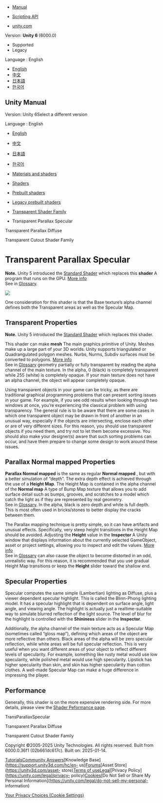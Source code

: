 [](https://docs.unity3d.com)

  * [Manual](../Manual/index.html)
  * [Scripting API](../ScriptReference/index.html)

  * [unity.com](https://unity.com/)

Version: **Unity 6** (6000.0)

  * Supported
  * Legacy

Language : English

  * [English](/Manual/shader-TransParallaxSpecular.html)
  * [中文](/cn/current/Manual/shader-TransParallaxSpecular.html)
  * [日本語](/ja/current/Manual/shader-TransParallaxSpecular.html)
  * [한국어](/kr/current/Manual/shader-TransParallaxSpecular.html)

[](https://docs.unity3d.com)

## Unity Manual

Version: Unity 6Select a different version

Language : English

  * [English](/Manual/shader-TransParallaxSpecular.html)
  * [中文](/cn/current/Manual/shader-TransParallaxSpecular.html)
  * [日本語](/ja/current/Manual/shader-TransParallaxSpecular.html)
  * [한국어](/kr/current/Manual/shader-TransParallaxSpecular.html)

  * [Materials and shaders](materials-and-shaders.html)
  * [Shaders](Shaders.html)
  * [Prebuilt shaders](shader-built-in-landing.html)
  * [Legacy prebuilt shaders](Built-inShaderGuide.html)
  * [Transparent Shader Family](shader-TransparentFamily.html)
  * Transparent Parallax Specular

[](shader-TransParallaxDiffuse.html)

Transparent Parallax Diffuse

[](shader-TransparentCutoutFamily.html)

Transparent Cutout Shader Family

# Transparent Parallax Specular

**Note.** Unity 5 introduced the [Standard Shader](shader-StandardShader.html)
which replaces this **shader** A program that runs on the GPU. [More
info](Shaders.html)  
See in [Glossary](Glossary.html#Shader).

![](../uploads/Shaders/Shader-TransParallaxBumpSpec.jpg)

One consideration for this shader is that the Base texture’s alpha channel
defines both the Transparent areas as well as the Specular Map.

## Transparent Properties

**Note.** Unity 5 introduced the [Standard Shader](shader-StandardShader.html)
which replaces this shader.

This shader can make **mesh** The main graphics primitive of Unity. Meshes
make up a large part of your 3D worlds. Unity supports triangulated or
Quadrangulated polygon meshes. Nurbs, Nurms, Subdiv surfaces must be converted
to polygons. [More info](mesh.html)  
See in [Glossary](Glossary.html#Mesh) geometry partially or fully transparent
by reading the alpha channel of the main texture. In the alpha, 0 (black) is
completely transparent while 255 (white) is completely opaque. If your main
texture does not have an alpha channel, the object will appear completely
opaque.

Using transparent objects in your game can be tricky, as there are traditional
graphical programming problems that can present sorting issues in your game.
For example, if you see odd results when looking through two windows at once,
you’re experiencing the classical problem with using transparency. The general
rule is to be aware that there are some cases in which one transparent object
may be drawn in front of another in an unusual way, especially if the objects
are intersecting, enclose each other or are of very different sizes. For this
reason, you should use transparent objects if you need them, and try not to
let them become excessive. You should also make your designer(s) aware that
such sorting problems can occur, and have them prepare to change some design
to work around these issues.

## Parallax Normal mapped Properties

**Parallax Normal mapped** is the same as regular **Normal mapped** , but with
a better simulation of “depth”. The extra depth effect is achieved through the
use of a **Height Map**. The Height Map is contained in the alpha channel of
the **Normal map** A type of Bump Map texture that allows you to add surface
detail such as bumps, grooves, and scratches to a model which catch the light
as if they are represented by real geometry.  
See in [Glossary](Glossary.html#Normalmap). In the alpha, black is zero depth
and white is full depth. This is most often used in bricks/stones to better
display the cracks between them.

The Parallax mapping technique is pretty simple, so it can have artifacts and
unusual effects. Specifically, very steep height transitions in the Height Map
should be avoided. Adjusting the **Height** value in the **Inspector** A Unity
window that displays information about the currently selected GameObject,
asset or project settings, allowing you to inspect and edit the values. [More
info](UsingTheInspector.html)  
See in [Glossary](Glossary.html#Inspector) can also cause the object to become
distorted in an odd, unrealistic way. For this reason, it is recommended that
you use gradual Height Map transitions or keep the **Height** slider toward
the shallow end.

## Specular Properties

Specular computes the same simple (Lambertian) lighting as Diffuse, plus a
viewer dependent specular highlight. This is called the Blinn-Phong lighting
model. It has a specular highlight that is dependent on surface angle, light
angle, and viewing angle. The highlight is actually just a realtime-suitable
way to simulate blurred reflection of the light source. The level of blur for
the highlight is controlled with the **Shininess** slider in the
**Inspector**.

Additionally, the alpha channel of the main texture acts as a Specular Map
(sometimes called “gloss map”), defining which areas of the object are more
reflective than others. Black areas of the alpha will be zero specular
reflection, while white areas will be full specular reflection. This is very
useful when you want different areas of your object to reflect different
levels of specularity. For example, something like rusty metal would use low
specularity, while polished metal would use high specularity. Lipstick has
higher specularity than skin, and skin has higher specularity than cotton
clothes. A well-made Specular Map can make a huge difference in impressing the
player.

## Performance

Generally, this shader is on the more expensive rendering side. For more
details, please view the [Shader Peformance page](shader-Performance.html).

TransParallaxSpecular

[](shader-TransParallaxDiffuse.html)

Transparent Parallax Diffuse

[](shader-TransparentCutoutFamily.html)

Transparent Cutout Shader Family

Copyright ©2005-2025 Unity Technologies. All rights reserved. Built from
6000.0.36f1 (02b661dc617c). Built on: 2025-01-14.

[Tutorials](https://learn.unity.com/)[Community
Answers](https://answers.unity3d.com)[Knowledge
Base](https://support.unity3d.com/hc/en-
us)[Forums](https://forum.unity3d.com)[Asset Store](https://unity3d.com/asset-
store)[Terms of
use](https://docs.unity3d.com/Manual/TermsOfUse.html)[Legal](https://unity.com/legal)[Privacy
Policy](https://unity.com/legal/privacy-
policy)[Cookies](https://unity.com/legal/cookie-policy)[Do Not Sell or Share
My Personal Information](https://unity.com/legal/do-not-sell-my-personal-
information)

[Your Privacy Choices (Cookie Settings)](javascript:void\(0\);)

